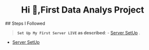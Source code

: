 
<h1 align="center">Hi 👋,First Data Analys Project</h1>
## Steps I Followed

>**`Set Up My First Server LIVE`  as described**: - [Server SetUp](/Server_Setup/Serversetup.md) .

- [Server SetUp](/Server_Setup/Serversetup.md)
  

